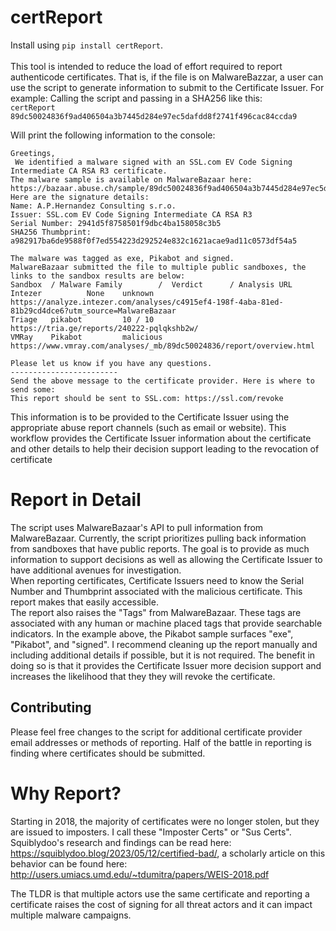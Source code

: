 # certReport
Install using `pip install certReport`. <br><br>
This tool is intended to reduce the load of effort required to report authenticode certificates.
That is, if the file is on MalwareBazzar, a user can use the script to generate information to submit to the Certificate Issuer. For example:
Calling the script and passing in a SHA256 like this:<br>
`certReport 89dc50024836f9ad406504a3b7445d284e97ec5dafdd8f2741f496cac84ccda9`

Will print the following information to the console:

```
Greetings,
 We identified a malware signed with an SSL.com EV Code Signing Intermediate CA RSA R3 certificate. 
The malware sample is available on MalwareBazaar here: https://bazaar.abuse.ch/sample/89dc50024836f9ad406504a3b7445d284e97ec5dafdd8f2741f496cac84ccda9
Here are the signature details:
Name: A.P.Hernandez Consulting s.r.o.
Issuer: SSL.com EV Code Signing Intermediate CA RSA R3
Serial Number: 2941d5f8758501f9dbc4ba158058c3b5
SHA256 Thumbprint: a982917ba6de9588f0f7ed554223d292524e832c1621acae9ad11c0573df54a5

The malware was tagged as exe, Pikabot and signed.
MalwareBazaar submitted the file to multiple public sandboxes, the links to the sandbox results are below:
Sandbox  / Malware Family        /  Verdict      / Analysis URL
Intezer          None    unknown         https://analyze.intezer.com/analyses/c4915ef4-198f-4aba-81ed-81b29cd4dce6?utm_source=MalwareBazaar 
Triage   pikabot         10 / 10         https://tria.ge/reports/240222-pqlqkshb2w/ 
VMRay    Pikabot         malicious       https://www.vmray.com/analyses/_mb/89dc50024836/report/overview.html 

Please let us know if you have any questions.
------------------------
Send the above message to the certificate provider. Here is where to send some:
This report should be sent to SSL.com: https://ssl.com/revoke
```

This information is to be provided to the Certificate Issuer using the appropriate abuse report channels (such as email or website).
This workflow provides the Certificate Issuer information about the certificate and other details to help their decision support leading to the revocation of certificate

# Report in Detail
The script uses MalwareBazaar's API to pull information from MalwareBazaar. Currently, the script prioritizes pulling back information from sandboxes that have public reports. The goal is to provide as much information to support decisions as well as allowing the Certificate Issuer to have additional avenues for investigation.<br>
When reporting certificates, Certificate Issuers need to know the Serial Number and Thumbprint associated with the malicious certificate. This report makes that easily accessible.<br>
The report also raises the "Tags" from MalwareBazaar. These tags are associated with any human or machine placed tags that provide searchable indicators. In the example above, the Pikabot sample surfaces "exe", "Pikabot", and "signed". I recommend cleaning up the report manually and including additional details if possible, but it is not required. The benefit in doing so is that it provides the Certificate Issuer more decision support and increases the likelihood that they they will revoke the certificate.<br>

## Contributing
Please feel free changes to the script for additional certificate provider email addresses or methods of reporting. Half of the battle in reporting is finding where certificates should be submitted.

# Why Report?
Starting in 2018, the majority of certificates were no longer stolen, but they are issued to imposters. I call these "Imposter Certs" or "Sus Certs". Squiblydoo's research and findings can be read here: https://squiblydoo.blog/2023/05/12/certified-bad/, a scholarly article on this behavior can be found here: http://users.umiacs.umd.edu/~tdumitra/papers/WEIS-2018.pdf

The TLDR is that multiple actors use the same certificate and reporting a certificate raises the cost of signing for all threat actors and it can impact multiple malware campaigns.
